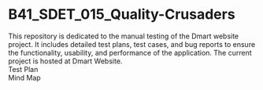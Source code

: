 # B41_SDET_015_Quality-Crusaders
This repository is dedicated to the manual testing of the Dmart website project. It includes detailed test plans, test cases, and bug reports to ensure the functionality, usability, and performance of the application. The current project is hosted at Dmart Website.
<br>
Test Plan
<br>
Mind Map
